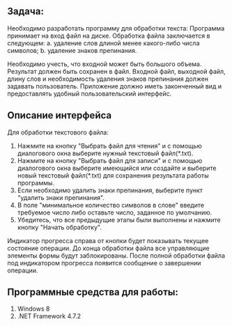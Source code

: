 ## Задача:
Необходимо разработать программу для обработки текста:
Программа принимает на вход файл на диске. Обработка файла заключается в следующем:
a. удаление слов длиной менее какого-либо числа символов;
b. удаление знаков препинания.

Необходимо учесть, что входной может быть большого объема.
Результат должен быть сохранен в файл. Входной файл, выходной файл, длину слов и необходимость удаления знаков препинания должен задавать пользователь.
Приложение должно иметь законченный вид и предоставлять удобный пользовательский интерфейс.

## Описание интерфейса
Для обработки текстового файла:
1. Нажмите на кнопку "Выбрать файл для чтения" и с помощью диалогового окна выберите нужный текстовый файл(*.txt).
2. Нажмите на кнопку "Выбрать файл для записи" и с помощью диалогового окна выберите имеющийся или создайте и выберите новый текстовый файл(*.txt) для сохранения результата работы программы.
3. Если необходимо удалить знаки препинания, выберите пункт "удалить знаки препинания".
4. В поле "минимальное количество символов в слове" введите требуемое число либо оставьте число, заданное по умолчанию.
5. Убедитесь, что все предыдущие этапы были выполнены и нажмите кнопку "Начать обработку".

Индикатор прогресса справа от кнопки будет показывать текущее состояние операции. До конца обработки файла все управляющие элементы формы будут заблокированы. После полной обработки файла под индикатором прогресса появится сообщение о завершении операции.

## Программные средства для работы:
1. Windows 8
2. .NET Framework 4.7.2
